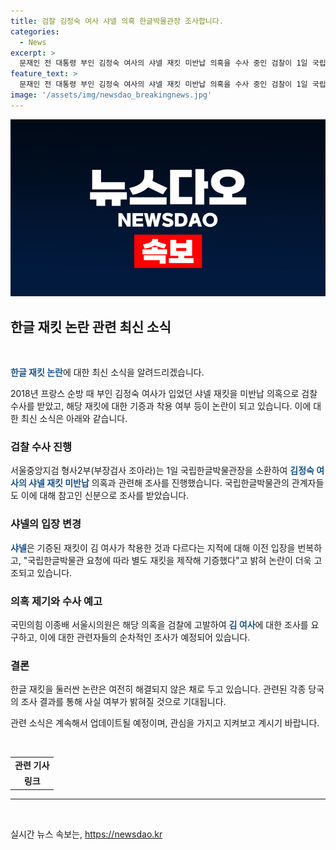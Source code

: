 ```yaml
---
title: 검찰 김정숙 여사 샤넬 의혹 한글박물관장 조사합니다.
categories:
  - News
excerpt: >
  문재인 전 대통령 부인 김정숙 여사의 샤넬 재킷 미반납 의혹을 수사 중인 검찰이 1일 국립한글박물관장과 관련자를 소환했다. 프랑스 순방 때 입은 재킷과 유사한 제품 기증, 김 여사의 의상에 특수활동비 사용 의혹 등 논란이 가라앉지 않는 가운데, 김 여사는 여러 의혹에 휘말려 있다. 국민의힘 이종배 서울시의원은 김 여사를 국고 등 손실, 업무상 횡령·배임 등의 혐의로 고발한 바 있으며, 관련 조사가 순차적으로 이뤄질 전망이다.
feature_text: >
  문재인 전 대통령 부인 김정숙 여사의 샤넬 재킷 미반납 의혹을 수사 중인 검찰이 1일 국립한글박물관장과 관련자를 소환했다. 프랑스 순방 때 입은 재킷과 유사한 제품 기증, 김 여사의 의상에 특수활동비 사용 의혹 등 논란이 가라앉지 않는 가운데, 김 여사는 여러 의혹에 휘말려 있다. 국민의힘 이종배 서울시의원은 김 여사를 국고 등 손실, 업무상 횡령·배임 등의 혐의로 고발한 바 있으며, 관련 조사가 순차적으로 이뤄질 전망이다.
image: '/assets/img/newsdao_breakingnews.jpg'
---
```


<p><img src="/assets/img/newsdao_breakingnews.jpg" alt="cryptoinkorea 속보" /></p>

<h2 data-ke-size="size26">한글 재킷 논란 관련 최신 소식</h2>

<p data-ke-size="size16">&nbsp;</p>

<p><b><span style="color: #1a5490;">한글 재킷 논란</span></b>에 대한 최신 소식을 알려드리겠습니다.</p>

<p>2018년 프랑스 순방 때 부인 김정숙 여사가 입었던 샤넬 재킷을 미반납 의혹으로 검찰 수사를 받았고, 해당 재킷에 대한 기증과 착용 여부 등이 논란이 되고 있습니다. 이에 대한 최신 소식은 아래와 같습니다.</p>

<h3 data-ke-size="size24">검찰 수사 진행</h3>

<p>서울중앙지검 형사2부(부장검사 조아라)는 1일 국립한글박물관장을 소환하여 <b><span style="color: #1a5490;">김정숙 여사의 샤넬 재킷 미반납</span></b> 의혹과 관련해 조사를 진행했습니다. 국립한글박물관의 관계자들도 이에 대해 참고인 신분으로 조사를 받았습니다.</p>

<h3 data-ke-size="size24">샤넬의 입장 변경</h3>

<p><b><span style="color: #1a5490;">샤넬</span></b>은 기증된 재킷이 김 여사가 착용한 것과 다르다는 지적에 대해 이전 입장을 번복하고, "국립한글박물관 요청에 따라 별도 재킷을 제작해 기증했다"고 밝혀 논란이 더욱 고조되고 있습니다.</p>

<h3 data-ke-size="size24">의혹 제기와 수사 예고</h3>

<p>국민의힘 이종배 서울시의원은 해당 의혹을 검찰에 고발하여 <b><span style="color: #1a5490;">김 여사</span></b>에 대한 조사를 요구하고, 이에 대한 관련자들의 순차적인 조사가 예정되어 있습니다.</p>

<p></p>

<h3 data-ke-size="size24">결론</h3>

<p>한글 재킷을 둘러싼 논란은 여전히 해결되지 않은 채로 두고 있습니다. 관련된 각종 당국의 조사 결과를 통해 사실 여부가 밝혀질 것으로 기대됩니다.</p>

<p>관련 소식은 계속해서 업데이트될 예정이며, 관심을 가지고 지켜보고 계시기 바랍니다.</p>

<p data-ke-size="size16">&nbsp;</p>

<table>
    <tbody>
        <tr>
            <td style="text-align: center; height: 17px;"><b>관련 기사</b></td>
        </tr>
        <tr>
            <td style="text-align: center; height: 17px;"><b>링크</b></td>
        </tr>
    </tbody>
</table>

<hr>

<p data-ke-size="size16">&nbsp;</p>
실시간 뉴스 속보는, <a href="https://newsdao.kr" rel="dofollow">https://newsdao.kr</a>


